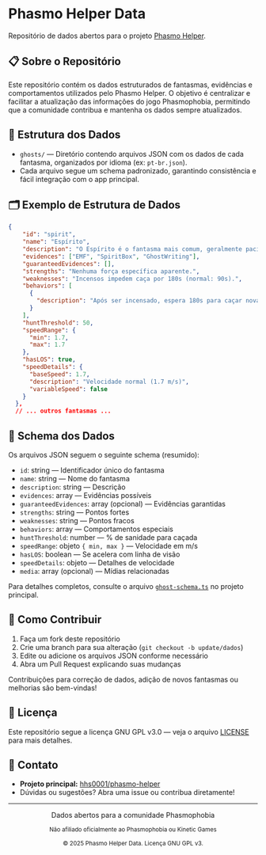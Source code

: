 # Phasmo Helper Data

Repositório de dados abertos para o projeto [Phasmo Helper](https://github.com/hhs0001/phasmo-helper).

## 📋 Sobre o Repositório

Este repositório contém os dados estruturados de fantasmas, evidências e comportamentos utilizados pelo Phasmo Helper. O objetivo é centralizar e facilitar a atualização das informações do jogo Phasmophobia, permitindo que a comunidade contribua e mantenha os dados sempre atualizados.

## 📁 Estrutura dos Dados

- `ghosts/` — Diretório contendo arquivos JSON com os dados de cada fantasma, organizados por idioma (ex: `pt-br.json`).
- Cada arquivo segue um schema padronizado, garantindo consistência e fácil integração com o app principal.

## 🗂️ Exemplo de Estrutura de Dados

```json
{
    "id": "spirit",
    "name": "Espírito",
    "description": "O Espírito é o fantasma mais comum, geralmente pacífico, mas perigoso quando irritado. Incensos são muito eficazes contra ele.",
    "evidences": ["EMF", "SpiritBox", "GhostWriting"],
    "guaranteedEvidences": [],
    "strengths": "Nenhuma força específica aparente.",
    "weaknesses": "Incensos impedem caça por 180s (normal: 90s).",
    "behaviors": [
      {
        "description": "Após ser incensado, espera 180s para caçar novamente (normal: 90s)."
      }
    ],
    "huntThreshold": 50,
    "speedRange": {
      "min": 1.7,
      "max": 1.7
    },
    "hasLOS": true,
    "speedDetails": {
      "baseSpeed": 1.7,
      "description": "Velocidade normal (1.7 m/s)",
      "variableSpeed": false
    }
  },
  // ... outros fantasmas ...
```

## 📝 Schema dos Dados

Os arquivos JSON seguem o seguinte schema (resumido):
- `id`: string — Identificador único do fantasma
- `name`: string — Nome do fantasma
- `description`: string — Descrição
- `evidences`: array — Evidências possíveis
- `guaranteedEvidences`: array (opcional) — Evidências garantidas
- `strengths`: string — Pontos fortes
- `weaknesses`: string — Pontos fracos
- `behaviors`: array — Comportamentos especiais
- `huntThreshold`: number — % de sanidade para caçada
- `speedRange`: objeto `{ min, max }` — Velocidade em m/s
- `hasLOS`: boolean — Se acelera com linha de visão
- `speedDetails`: objeto — Detalhes de velocidade
- `media`: array (opcional) — Mídias relacionadas

Para detalhes completos, consulte o arquivo [`ghost-schema.ts`](https://github.com/hhs0001/phasmo-helper/blob/main/src/types/ghost-schema.ts) no projeto principal.

## 🤝 Como Contribuir

1. Faça um fork deste repositório
2. Crie uma branch para sua alteração (`git checkout -b update/dados`)
3. Edite ou adicione os arquivos JSON conforme necessário
4. Abra um Pull Request explicando suas mudanças

Contribuições para correção de dados, adição de novos fantasmas ou melhorias são bem-vindas!

## 📄 Licença

Este repositório segue a licença GNU GPL v3.0 — veja o arquivo [LICENSE](../LICENSE) para mais detalhes.

## 📱 Contato

- **Projeto principal:** [hhs0001/phasmo-helper](https://github.com/hhs0001/phasmo-helper)
- Dúvidas ou sugestões? Abra uma issue ou contribua diretamente!

---

<div align="center">
  <p>Dados abertos para a comunidade Phasmophobia</p>
  <p><small>Não afiliado oficialmente ao Phasmophobia ou Kinetic Games</small></p>
  <p><small>© 2025 Phasmo Helper Data. Licença GNU GPL v3.</small></p>
</div>

